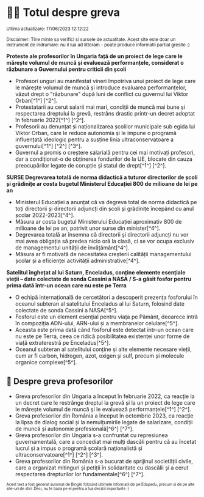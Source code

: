 # 👩‍🏫 Totul despre greva
<sub>Ultima actualizare: 17/06/2023 12:12:22</sub>

<sub>Disclaimer: Tine minte sa verifici si sursele de actualitate. Acest site este doar un instrument de indrumare: nu il lua ad litteram - poate produce informatii partial gresite :)</sub>

**Proteste ale profesorilor în Ungaria față de un proiect de lege care le mărește volumul de muncă și evaluează performanțele, considerat o răzbunare a Guvernului pentru criticii din școli**
- Profesori unguri au manifestat vineri împotriva unui proiect de lege care le mărește volumul de muncă și introduce evaluarea performanțelor, văzut drept o "răzbunare" după luni de conflict cu guvernul lui Viktor Orban[^1^] [^2^].
- Protestatarii au cerut salarii mai mari, condiții de muncă mai bune și respectarea dreptului la grevă, restrâns drastic printr-un decret adoptat în februarie 2022[^1^] [^2^].
- Profesorii au denunțat și naționalizarea școlilor municipale sub egida lui Viktor Orban, care le reduce autonomia și le impune o programă influențată ideologic pentru a susține linia ultraconservatoare a guvernului[^1^] [^2^] [^3^].
- Guvernul a promis o creștere salarială pentru cei mai motivați profesori, dar a condiționat-o de obținerea fondurilor de la UE, blocate din cauza preocupărilor legate de corupție și statul de drept[^1^] [^2^].

**SURSE Degrevarea totală de norma didactică a tuturor directorilor de școli și grădinițe ar costa bugetul Ministerul Educației 800 de milioane de lei pe an**
- Ministerul Educației a anunțat că va degreva total de norma didactică pe toți directorii și directorii adjuncți din școli și grădinițe începând cu anul școlar 2022-2023[^4^].
- Măsura ar costa bugetul Ministerului Educației aproximativ 800 de milioane de lei pe an, potrivit unor surse din minister[^4^].
- Degrevarea totală ar însemna că directorii și directorii adjuncți nu vor mai avea obligația să predea nicio oră la clasă, ci se vor ocupa exclusiv de managementul unității de învățământ[^4^].
- Măsura ar fi motivată de necesitatea creșterii calității managementului școlar și a eficienței activității administrative[^4^].

**Satelitul înghețat al lui Saturn, Enceladus, conține elemente esențiale vieții – date colectate de sonda Cassini a NASA / S-a găsit fosfor pentru prima dată într-un ocean care nu este pe Terra**
- O echipă internațională de cercetători a descoperit prezența fosforului în oceanul subteran al satelitului Enceladus al lui Saturn, folosind date colectate de sonda Cassini a NASA[^5^].
- Fosforul este un element esențial pentru viața pe Pământ, deoarece intră în compoziția ADN-ului, ARN-ului și a membranelor celulare[^5^].
- Aceasta este prima dată când fosforul este detectat într-un ocean care nu este pe Terra, ceea ce ridică posibilitatea existenței unor forme de viață extraterestră pe Enceladus[^5^].
- Oceanul subteran al satelitului conține și alte elemente necesare vieții, cum ar fi carbon, hidrogen, azot, oxigen și sulf, precum și molecule organice complexe[^5^].

## 🏫 Despre greva profesorilor
- Greva profesorilor din Ungaria a început în februarie 2022, ca reacție la un decret care le restrânge dreptul la grevă și la un proiect de lege care le mărește volumul de muncă și le evaluează performanțele[^1^] [^2^].
- Greva profesorilor din România a început în octombrie 2023, ca reacție la lipsa de dialog social și la nemulțumirile legate de salarizare, condiții de muncă și autonomie profesională[^6^] [^7^].
- Greva profesorilor din Ungaria s-a confruntat cu represiunea guvernamentală, care a concediat mai mulți dascăli pentru că au încetat lucrul și a impus o programă școlară naționalistă și ultraconservatoare[^1^] [^2^] [^3^].
- Greva profesorilor din România s-a bucurat de sprijinul societății civile, care a organizat mitinguri și petiții în solidaritate cu dascălii și a cerut respectarea drepturilor lor fundamentale[^6^] [^7^].


<sub><sub>Acest text a fost generat automat de BingAI folosind ultimele informatii de pe Edupedu, precum si de pe alte site-uri de stiri. Deci, nu te baza pe el pentru a lua decizii importante :)</sub></sub>